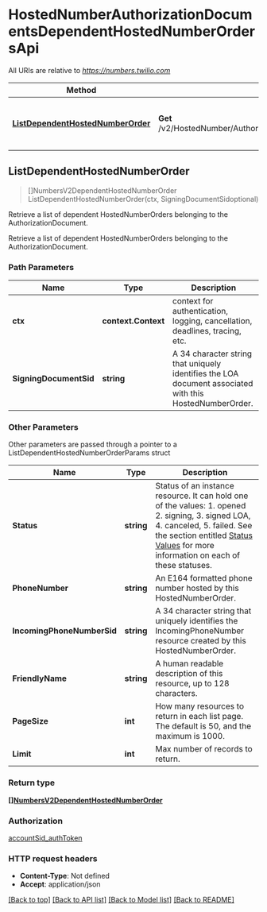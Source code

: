 # HostedNumberAuthorizationDocumentsDependentHostedNumberOrdersApi

All URIs are relative to *https://numbers.twilio.com*

Method | HTTP request | Description
------------- | ------------- | -------------
[**ListDependentHostedNumberOrder**](HostedNumberAuthorizationDocumentsDependentHostedNumberOrdersApi.md#ListDependentHostedNumberOrder) | **Get** /v2/HostedNumber/AuthorizationDocuments/{SigningDocumentSid}/DependentHostedNumberOrders | Retrieve a list of dependent HostedNumberOrders belonging to the AuthorizationDocument.



## ListDependentHostedNumberOrder

> []NumbersV2DependentHostedNumberOrder ListDependentHostedNumberOrder(ctx, SigningDocumentSidoptional)

Retrieve a list of dependent HostedNumberOrders belonging to the AuthorizationDocument.

Retrieve a list of dependent HostedNumberOrders belonging to the AuthorizationDocument.

### Path Parameters


Name | Type | Description
------------- | ------------- | -------------
**ctx** | **context.Context** | context for authentication, logging, cancellation, deadlines, tracing, etc.
**SigningDocumentSid** | **string** | A 34 character string that uniquely identifies the LOA document associated with this HostedNumberOrder.

### Other Parameters

Other parameters are passed through a pointer to a ListDependentHostedNumberOrderParams struct


Name | Type | Description
------------- | ------------- | -------------
**Status** | **string** | Status of an instance resource. It can hold one of the values: 1. opened 2. signing, 3. signed LOA, 4. canceled, 5. failed. See the section entitled [Status Values](https://www.twilio.com/docs/phone-numbers/hosted-numbers/hosted-numbers-api/authorization-document-resource#status-values) for more information on each of these statuses.
**PhoneNumber** | **string** | An E164 formatted phone number hosted by this HostedNumberOrder.
**IncomingPhoneNumberSid** | **string** | A 34 character string that uniquely identifies the IncomingPhoneNumber resource created by this HostedNumberOrder.
**FriendlyName** | **string** | A human readable description of this resource, up to 128 characters.
**PageSize** | **int** | How many resources to return in each list page. The default is 50, and the maximum is 1000.
**Limit** | **int** | Max number of records to return.

### Return type

[**[]NumbersV2DependentHostedNumberOrder**](NumbersV2DependentHostedNumberOrder.md)

### Authorization

[accountSid_authToken](../README.md#accountSid_authToken)

### HTTP request headers

- **Content-Type**: Not defined
- **Accept**: application/json

[[Back to top]](#) [[Back to API list]](../README.md#documentation-for-api-endpoints)
[[Back to Model list]](../README.md#documentation-for-models)
[[Back to README]](../README.md)

